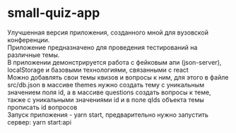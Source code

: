 # small-quiz-app

Улучшенная версия приложения, созданного мной для вузовской конференции. </br>
Приложение предназначено для проведения тестирований на различные темы. </br>
В приложении демонстрируется работа с фейковым апи (json-server), localStorage и базовыми технологиями, связанными с react </br>
Можно добавлять свои темы квизов и вопросы к ним, для этого в файле
src/db.json в массиве themes нужно создать тему с уникальным значением поля id, а в массиве questions создать вопросы к теме, также с уникальными значениями id 
и в поле qIds объекта темы прописать id вопросов </br>
Запуск приложения - yarn start, предварительно нужно запустить сервер: yarn start:api

